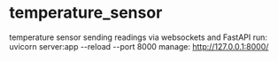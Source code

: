 # temperature_sensor
temperature sensor sending readings via websockets and FastAPI
 run: uvicorn server:app --reload --port 8000
 manage: http://127.0.0.1:8000/